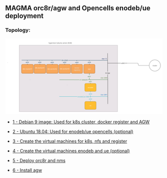 ## MAGMA orc8r/agw and Opencells enodeb/ue deployment

### Topology:

![image](docs/images/topology.png)

<!-- TOC -->
- [1 - Debian 9 image: Used for k8s cluster, docker register and AGW](docs/debian_9_vm.md)

- [2 - Ubuntu 18.04: Used for enodeb/ue opencells (optional) ](docs/ubuntu_18_04_vm.md)

- [3 - Create the virtual machines for k8s, nfs and register ](docs/k8s_vm.md)

- [4 - Create the virtual machines enodeb and ue (optional) ](docs/opencells.md)

- [5 - Deploy orc8r and nms ](docs/deploy_magma.md)

- [6 - Install agw ](docs/deploy_agw.md)
<!-- TOC -->